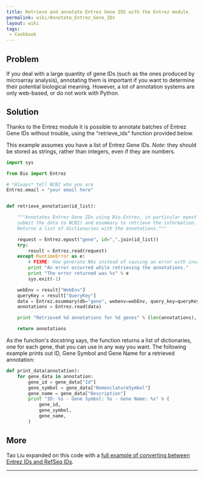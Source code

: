 ```yaml
---
title: Retrieve and annotate Entrez Gene IDS with the Entrez module.
permalink: wiki/Annotate_Entrez_Gene_IDs
layout: wiki
tags:
 - Cookbook
---
```


Problem
-------

If you deal with a large quantity of gene IDs (such as the ones produced
by microarray analysis), annotating them is important if you want to
determine their potential biological meaning. However, a lot of
annotation systems are only web-based, or do not work with Python.

Solution
--------

Thanks to the Entrez module it is possible to annotate batches of Entrez
Gene IDs without trouble, using the "retrieve\_ids" function provided
below.

This example assumes you have a list of Entrez Gene IDs. *Note*: they
should be stored as strings, rather than integers, even if they are
numbers.

``` python
import sys

from Bio import Entrez

# *Always* tell NCBI who you are
Entrez.email = "your email here"


def retrieve_annotation(id_list):

    """Annotates Entrez Gene IDs using Bio.Entrez, in particular epost (to
    submit the data to NCBI) and esummary to retrieve the information.
    Returns a list of dictionaries with the annotations."""

    request = Entrez.epost("gene", id=",".join(id_list))
    try:
        result = Entrez.read(request)
    except RuntimeError as e:
        # FIXME: How generate NAs instead of causing an error with invalid IDs?
        print "An error occurred while retrieving the annotations."
        print "The error returned was %s" % e
        sys.exit(-1)

    webEnv = result["WebEnv"]
    queryKey = result["QueryKey"]
    data = Entrez.esummary(db="gene", webenv=webEnv, query_key=queryKey)
    annotations = Entrez.read(data)

    print "Retrieved %d annotations for %d genes" % (len(annotations), len(id_list))

    return annotations
```

As the function's docstring says, the function returns a list of
dictionaries, one for each gene, that you can use in any way you want.
The following example prints out ID, Gene Symbol and Gene Name for a
retrieved annotation:

``` python
def print_data(annotation):
    for gene_data in annotation:
        gene_id = gene_data["Id"]
        gene_symbol = gene_data["NomenclatureSymbol"]
        gene_name = gene_data["Description"]
        print "ID: %s - Gene Symbol: %s - Gene Name: %s" % (
            gene_id,
            gene_symbol,
            gene_name,
        )
```

More
----

Tao Liu expanded on this code with a [full example of converting between
Entrez IDs and RefSeq
IDs](https://github.com/taoliu/taolib/blob/master/Scripts/convert_gene_ids.py).

------------------------------------------------------------------------
